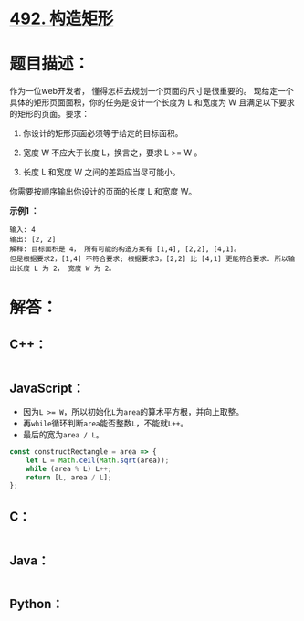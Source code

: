 # [492. 构造矩形](https://leetcode-cn.com/problems/construct-the-rectangle/)

# 题目描述：

作为一位web开发者， 懂得怎样去规划一个页面的尺寸是很重要的。 现给定一个具体的矩形页面面积，你的任务是设计一个长度为 L 和宽度为 W 且满足以下要求的矩形的页面。要求：

1. 你设计的矩形页面必须等于给定的目标面积。

2. 宽度 W 不应大于长度 L，换言之，要求 L >= W 。

3. 长度 L 和宽度 W 之间的差距应当尽可能小。

你需要按顺序输出你设计的页面的长度 L 和宽度 W。

**示例1 ：**

```
输入: 4
输出: [2, 2]
解释: 目标面积是 4， 所有可能的构造方案有 [1,4], [2,2], [4,1]。
但是根据要求2，[1,4] 不符合要求; 根据要求3，[2,2] 比 [4,1] 更能符合要求. 所以输出长度 L 为 2， 宽度 W 为 2。
```



# 解答：

## C++：

```C++

```

## JavaScript：

- 因为`L >= W`，所以初始化`L`为`area`的算术平方根，并向上取整。
- 再`while`循环判断`area`能否整数`L`，不能就`L++`。
- 最后的宽为`area / L`。

```javascript
const constructRectangle = area => {
    let L = Math.ceil(Math.sqrt(area));
    while (area % L) L++;
    return [L, area / L];
};
```

## C：
```c

```

## Java：
```java

```

## Python：

```python

```

